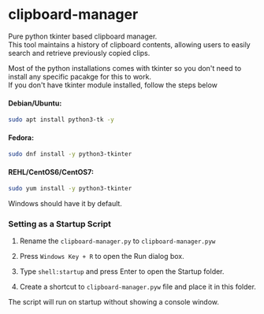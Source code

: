 # clipboard-manager
Pure python tkinter based clipboard manager.\
This tool maintains a history of clipboard contents, allowing users to easily search and retrieve previously copied clips.

Most of the python installations comes with tkinter so you don't need to install any specific pacakge for this to work.\
If you don't have tkinter module installed, follow the steps below

#### Debian/Ubuntu:

```bash
sudo apt install python3-tk -y
```

#### Fedora:
```bash
sudo dnf install -y python3-tkinter
```

#### REHL/CentOS6/CentOS7:
```bash
sudo yum install -y python3-tkinter
```

Windows should have it by default.


### Setting as a Startup Script
1. Rename the `clipboard-manager.py` to `clipboard-manager.pyw`

2. Press `Windows Key + R` to open the Run dialog box.

3. Type `shell:startup` and press Enter to open the Startup folder.

4. Create a shortcut to `clipboard-manager.pyw` file and place it in this folder.

The script will run on startup without showing a console window.